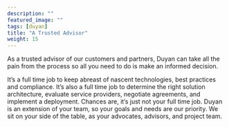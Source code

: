 ```yaml
---
description: ""
featured_image: ""
tags: [duyan]
title: "A Trusted Advisor"
weight: 15
---
```


As a trusted advisor of our customers and partners, Duyan can take all the pain from the process so all you need to do is make an informed decision. <!--more-->

It’s a full time job to keep abreast of nascent technologies, best practices and compliance. It’s also a full time job to determine the right solution architecture, evaluate service providers, negotiate agreements, and implement a deployment. Chances are, it’s just not your full time job. Duyan is an extension of your team, so your goals and needs are our priority. We sit on your side of the table, as your advocates, advisors, and project team.
 